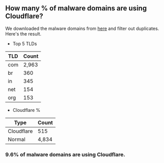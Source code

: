 ## How many % of malware domains are using Cloudflare?


We downloaded the malware domains from [here](https://urlhaus.abuse.ch) and filter out duplicates.
Here's the result.


[//]: # (start replacement)


- Top 5 TLDs

| TLD | Count |
| --- | --- |
| com | 2,963 |
| br | 360 |
| in | 345 |
| net | 154 |
| org | 153 |


- Cloudflare %

| Type | Count |
| --- | --- |
| Cloudflare | 515 |
| Normal | 4,834 |


### 9.6% of malware domains are using Cloudflare.
